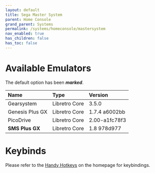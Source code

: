 ```yaml
---
layout: default
title: Sega Master System
parent: Home Console
grand_parent: Systems
permalink: /systems/homeconsole/mastersystem
nav_enabled: true
has_children: false
has_toc: false
---
```


# Available Emulators

The default option has been ***marked***.

| Name               | Type             | Version           |
|:-------------------|:-----------------|:------------------|
| Gearsystem         | Libretro Core    | 3.5.0             |
| Genesis Plus GX    | Libretro Core    | 1.7.4 a6002bb     |
| PicoDrive          | Libretro Core    | 2.00-a1fc78f3     |
| **SMS Plus GX**    | Libretro Core    | 1.8 978d977       |


# Keybinds 

Please refer to the [Handy Hotkeys](/#handy-hotkeys) on the homepage for keybindings.
